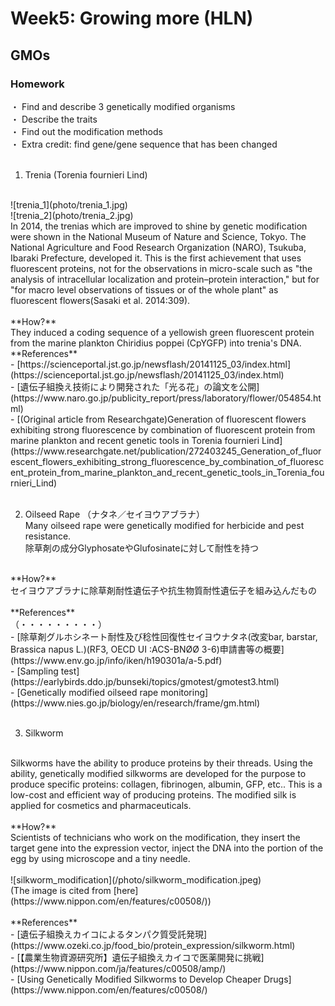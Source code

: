 # Week5: Growing more (HLN)
## GMOs

### Homework
・ Find and describe 3 genetically modified organisms<br/>
・ Describe the traits<br/>
・ Find out the modification methods<br/>
・ Extra credit: find gene/gene sequence that has been changed<br/>
<br/>
1. Trenia (Torenia fournieri Lind)<br/>
<br/>
![trenia_1](photo/trenia_1.jpg)<br/>
![trenia_2](photo/trenia_2.jpg)<br/>
In 2014, the trenias which are improved to shine by genetic modification were shown in the National Museum of Nature and Science, Tokyo. The National Agriculture and Food Research Organization (NARO), Tsukuba, Ibaraki Prefecture, developed it. This is the first achievement that uses fluorescent proteins, not for the observations in micro-scale such as "the analysis of intracellular localization and protein–protein interaction," but for "for macro level observations of tissues or of the whole plant" as fluorescent flowers(Sasaki et al. 2014:309).<br/>
<br/>
**How?**<br/>
They induced a coding sequence of a yellowish green fluorescent protein from the marine plankton Chiridius poppei (CpYGFP) into trenia's DNA.
<br/>
**References**<br/>
- [https://scienceportal.jst.go.jp/newsflash/20141125_03/index.html](https://scienceportal.jst.go.jp/newsflash/20141125_03/index.html)<br/>
- [遺伝子組換え技術により開発された「光る花」の論文を公開](https://www.naro.go.jp/publicity_report/press/laboratory/flower/054854.html)<br/>
- [(Original article from Researchgate)Generation of fluorescent flowers exhibiting strong fluorescence by combination of fluorescent protein from marine plankton and recent genetic tools in Torenia fournieri Lind](https://www.researchgate.net/publication/272403245_Generation_of_fluorescent_flowers_exhibiting_strong_fluorescence_by_combination_of_fluorescent_protein_from_marine_plankton_and_recent_genetic_tools_in_Torenia_fournieri_Lind)<br/>
<br/>

2. Oilseed Rape （ナタネ／セイヨウアブラナ）<br/>
Many oilseed rape were genetically modified for herbicide and pest resistance.<br/>
除草剤の成分GlyphosateやGlufosinateに対して耐性を持つ
<br/>
**How?**<br/>
セイヨウアブラナに除草剤耐性遺伝子や抗生物質耐性遺伝子を組み込んだもの<br/>
<br/>
**References**<br/>
（・・・・・・・・・）<br/>
- [除草剤グルホシネート耐性及び稔性回復性セイヨウナタネ(改変bar, barstar, Brassica napus L.)(RF3, OECD UI :ACS-BNØØ 3-6)申請書等の概要](https://www.env.go.jp/info/iken/h190301a/a-5.pdf)<br/>
- [Sampling test](https://earlybirds.ddo.jp/bunseki/topics/gmotest/gmotest3.html)<br/>
- [Genetically modified oilseed rape monitoring](https://www.nies.go.jp/biology/en/research/frame/gm.html)<br/>
<br/>

3. Silkworm<br/>
<br/>
Silkworms have the ability to produce proteins by their threads. Using the ability, genetically modified silkworms are developed for the purpose to produce specific proteins: collagen, fibrinogen, albumin, GFP, etc.. This is a low-cost and efficient way of producing proteins. The modified silk is applied for cosmetics and pharmaceuticals.<br/>
<br/>
**How?**<br/>
Scientists of technicians who work on the modification, they insert the target gene into the expression vector, inject the DNA into the portion of the egg by using microscope and a tiny needle.<br/>
<br/>
![silkworm_modification](/photo/silkworm_modification.jpeg)<br/>
(The image is cited from [here](https://www.nippon.com/en/features/c00508/))<br/>
<br/>
**References**<br/>
- [遺伝子組換えカイコによるタンパク質受託発現](https://www.ozeki.co.jp/food_bio/protein_expression/silkworm.html)<br/>
- [【農業生物資源研究所】遺伝子組換えカイコで医薬開発に挑戦](https://www.nippon.com/ja/features/c00508/amp/)<br/>
- [Using Genetically Modified Silkworms to Develop Cheaper Drugs](https://www.nippon.com/en/features/c00508/)
<br/>
